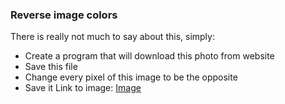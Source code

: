 ### Reverse image colors
There is really not much to say about this, simply:<br>
* Create a program that will download this photo from website
* Save this file
* Change every pixel of this image to be the opposite
* Save it
Link to image: [Image](https://picsum.photos/500/300?image=0)
